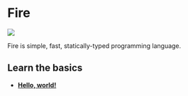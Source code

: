 # Fire

<img src="https://i.imgur.com/SSYGMnA.png"/>

Fire is simple, fast, statically-typed programming language.

## Learn the basics
- **[Hello, world!](https://maviek.github.io/fire-lang/basics/HELLO)**
